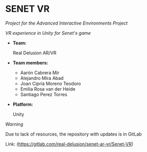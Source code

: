# SENET VR

_Project for the Advanced Interactive Environments Project_

_VR experience in Unity for Senet's game_

- **Team:**

    Real Delusion AR/VR

- **Team members:**
  - Aarón Cabrera Mir
  - Alejandro Mira Abad
  - Joan Ciprià Moreno Teodoro
  - Emilia Rosa van der Heide
  - Santiago Perez Torres
  
- **Platform:** 

    Unity

_Warning_

Due to lack of resources, the repository with updates is in GitLab

Link: (https://gitlab.com/real-delusion/senet-ar-vr/Senet-VR)
